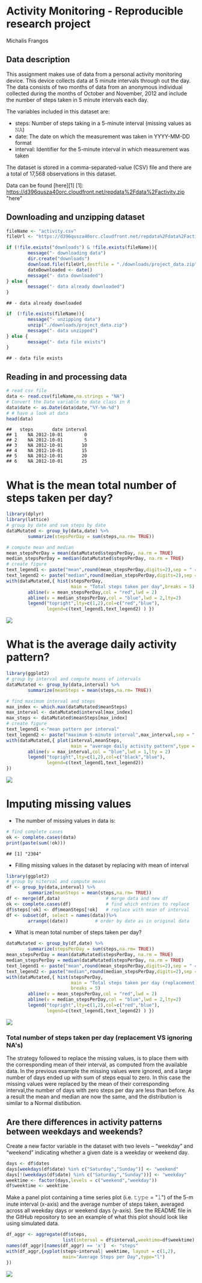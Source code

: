 #  Activity Monitoring - Reproducible research project 
Michalis Frangos  

## Data description 
This assignment makes use of data from a personal activity monitoring device. 
This device collects data at 5 minute intervals through out the day. The data 
consists of two months of data from an anonymous individual collected during 
the months of October and November, 2012 and include the number of steps taken 
in 5 minute intervals each day.

The variables included in this dataset are:
* steps: Number of steps taking in a 5-minute interval (missing values as 𝙽𝙰)
* date: The date on which the measurement was taken in YYYY-MM-DD format
* interval: Identifier for the 5-minute interval in which measurement was taken

The dataset is stored in a comma-separated-value (CSV) file and there are a 
total of 17,568 observations in this dataset.

Data can be found [here][1]
[1]: https://d396qusza40orc.cloudfront.net/repdata%2Fdata%2Factivity.zip  "here"

## Downloading and unzipping dataset

```r
fileName <- "activity.csv"
fileUrl <- "https://d396qusza40orc.cloudfront.net/repdata%2Fdata%2Factivity.zip"

if (!file.exists("downloads") & !file.exists(fileName)){
        message("- downloading data")
        dir.create("downloads")
        download.file(fileUrl,destfile = "./downloads/project_data.zip",method = "auto") 
        dateDownloaded <- date()
        message("- data downloaded")
} else {
        message("- data already downloaded")  
}
```

```
## - data already downloaded
```

```r
if  (!file.exists(fileName)){
        message("- unzipping data")
        unzip("./downloads/project_data.zip")
        message("- data unzipped")
} else {
        message("- data file exists")      
}
```

```
## - data file exists
```

## Reading in and processing data

```r
# read csv file
data <- read.csv(fileName,na.strings = "NA")
# Convert the Date variable to date class in R
data$date <- as.Date(data$date,"%Y-%m-%d") 
# # have a look at data
head(data)
```

```
##   steps       date interval
## 1    NA 2012-10-01        0
## 2    NA 2012-10-01        5
## 3    NA 2012-10-01       10
## 4    NA 2012-10-01       15
## 5    NA 2012-10-01       20
## 6    NA 2012-10-01       25
```

# What is the mean total number of steps taken per day?


```r
library(dplyr)
library(lattice)
# group by date and sum steps by date
dataMutated <- group_by(data,date) %>%
        summarize(stepsPerDay = sum(steps,na.rm= TRUE))

# compute mean and median 
mean_stepsPerDay = mean(dataMutated$stepsPerDay, na.rm = TRUE)
median_stepsPerDay = median(dataMutated$stepsPerDay, na.rm = TRUE)
# create figure
text_legend1 <- paste("mean",round(mean_stepsPerDay,digits=2),sep = " = ")
text_legend2 <- paste("median",round(median_stepsPerDay,digits=2),sep = " = ")
with(dataMutated,{ hist(stepsPerDay,
                        main = "Total steps taken per day",breaks = 5)
        abline(v = mean_stepsPerDay,col = "red",lwd = 2)
        abline(v = median_stepsPerDay,col = "blue",lwd = 2,lty=2)
        legend("topright",lty=c(1,2),col=c("red","blue"),
               legend=c(text_legend1,text_legend2) ) })
```

![](PA1_template_files/figure-html/totalmean-1.png)

# What is the average daily activity pattern?

```r
library(ggplot2)
# group by interval and compute means of intervals
dataMutated <- group_by(data,interval) %>%
        summarize(meanSteps = mean(steps,na.rm= TRUE))

# find maximum interval and steps
max_index <- which.max(dataMutated$meanSteps)
max_interval <- dataMutated$interval[max_index]
max_steps <- dataMutated$meanSteps[max_index]
# create figure
text_legend1 <-"mean pattern per interval"
text_legend2 <- paste("maximum 5-minute interval",max_interval,sep = " = ")
with(dataMutated,{ plot(interval,meanSteps,
                        main = "average daily activity pattern",type = "l")
        abline(v = max_interval,col = "blue",lwd = 1,lty = 2)
        legend("topright",lty=c(1,2),col=c("black","blue"),
               legend=c(text_legend1,text_legend2)) 
})
```

![](PA1_template_files/figure-html/averageF-1.png)

# Imputing missing values

- The number of missing values in data is: 


```r
# find complete cases
ok <- complete.cases(data)
print(paste(sum(!ok)))
```

```
## [1] "2304"
```

- Filling missing values in the dataset by replacing with mean of interval


```r
library(ggplot2)
# group by niterval and compute means
df <- group_by(data,interval) %>%
        summarize(meanSteps = mean(steps,na.rm= TRUE))
df <- merge(df,data)                 # merge data and new df
ok <- complete.cases(df)             # find which entries to replace
df$steps[!ok] <- df$meanSteps[!ok]   # replace with mean of interval
df <- subset(df, select = names(data))%>%
        arrange((date))          # order by date as in original data
```

- What is mean total number of steps taken per day?


```r
dataMutated <- group_by(df,date) %>%
        summarize(stepsPerDay = sum(steps,na.rm= TRUE))
mean_stepsPerDay = mean(dataMutated$stepsPerDay, na.rm = TRUE)
median_stepsPerDay = median(dataMutated$stepsPerDay, na.rm = TRUE)
text_legend1 <- paste("mean",round(mean_stepsPerDay,digits=2),sep = " = ")
text_legend2 <- paste("median",round(median_stepsPerDay,digits=2),sep = " = ")
with(dataMutated,{ hist(stepsPerDay,
                        main = "Total steps taken per day (replacement)",
                        breaks = 5)
        abline(v = mean_stepsPerDay,col = "red",lwd = 2)
        abline(v = median_stepsPerDay,col = "blue",lwd = 2,lty=2)
        legend("topright",lty=c(1,2),col=c("red","blue"),
               legend=c(text_legend1,text_legend2) ) })
```

![](PA1_template_files/figure-html/histReplacement-1.png)

### Total number of steps taken per day (replacement VS ignoring NA's)

The strategy  followed  to replace the missing values, is to place them with the 
corresponding mean of their interval, as computed from the available data.
In the previous example the missing values were ignored, and a large number of
days ended up with sum of steps equal to zero. In this case  the missing values
were replaced by the mean of their corresponding interval,the number of days 
with zero steps per day are less than before. As a result the mean and median
are now the same, and the distribution is similar to a Normal distibution.

## Are there differences in activity patterns between weekdays and weekends?

Create a new factor variable in the dataset with two levels – “weekday” and 
“weekend” indicating whether a given date is a weekday or weekend day.


```r
days <- df$dates
days[weekdays(df$date) %in% c("Saturday","Sunday")] <- "weekend"
days[!(weekdays(df$date) %in% c("Saturday","Sunday"))] <- "weekday"
weektime <- factor(days,levels = c("weekend","weekday"))
df$weektime <- weektime
```

Make a panel plot containing a time series plot (i.e. 𝚝𝚢𝚙𝚎 = "𝚕") of the 5-m
inute interval (x-axis) and the average number of steps taken, averaged across 
all weekday days or weekend days (y-axis). See the README file in the GitHub 
repository to see an example of what this plot should look like using simulated 
data.


```r
df_aggr <- aggregate(df$steps, 
                     list(interval = df$interval,weektime=df$weektime),mean)
names(df_aggr)[names(df_aggr) == 'x']  <- "steps"
with(df_aggr,{xyplot(steps~interval| weektime, layout = c(1,2),
                     main="Average Steps per Day",type="l")
})
```

![](PA1_template_files/figure-html/panel-1.png)

